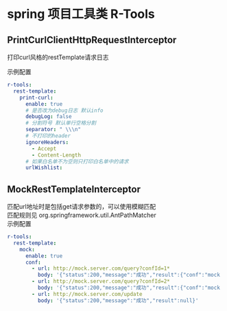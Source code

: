 # spring 项目工具类 R-Tools

## PrintCurlClientHttpRequestInterceptor

打印curl风格的restTemplate请求日志  

示例配置  
```yaml
r-tools:
  rest-template:
    print-curl:
      enable: true
      # 是否改为debug日志 默认info
      debugLog: false
      # 分割符号 默认单行空格分割
      separator: " \\\n"   
      # 不打印的header
      ignoreHeaders: 
        - Accept
        - Content-Length
      # 如果白名单不为空则只打印白名单中的请求
      urlWishlist:
```

## MockRestTemplateInterceptor

匹配url地址时是包括get请求参数的，可以使用模糊匹配  
匹配规则见 org.springframework.util.AntPathMatcher  
示例配置  

```yaml
r-tools:
  rest-template:
    mock:
      enable: true
      conf:
        - url: http://mock.server.com/query?confId=1*
          body: '{"status":200,"message":"成功","result":{"conf":"mock conf1"}}'
        - url: http://mock.server.com/query?confId=2*
          body: '{"status":200,"message":"成功","result":{"conf":"mock conf2"}}'
        - url: http://mock.server.com/update
          body: '{"status":200,"message":"成功","result":null}'
```